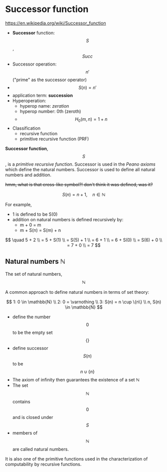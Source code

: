 # Successor function

https://en.wikipedia.org/wiki/Successor_function


- **Successor** function: $$S$$, $$Succ$$
- Successor operation: $$n'$$ ("prime" as the successor operator)
- $$S(n) = n'$$
- application term: **succession**
- Hyperoperation:
  - hyperop name: *zeration*
  - hyperop number: 0th (zeroth) 
  - $$H_0(m, n) = 1 + n$$
- Classification
  - recursive function
  - primitive recursive function (PRF)
  
  
  
**Successor function**, $$S$$, is a *primitive recursive function*.
Successor is used in the *Peano axioms* which define the natural numbers. Successor is used to define all natural numbers and addition. 


~~hmm, what is that cross-like symbol?! don't think it was defined, was it?~~

$$S(n) = n+1 , \quad n \in \mathbb{N}$$



For example,
- 1 is defined to be S(0)
- addition on natural numbers is defined recursively by:
  - m + 0	= m
  - m + S(n) = S(m) + n

$$
\quad 5 + 2 \\
= 5 + S(1) \\
= S(5) + 1 \\
= 6 + 1 \\
= 6 + S(0) \\
= S(6) + 0 \\
= 7 + 0 \\
= 7
$$


## Natural numbers ℕ

The set of natural numbers, $$\mathbb{N}$$

A common approach to define natural numbers in terms of set theory:

$$
1: 0 \in \mathbb{N} \\
2: 0 = \varnothing \\
3: S(n) = n \cup \{n\} \\
n, S(n) \in \mathbb{N} 
$$

- define the number $$0$$ to be the empty set $$\{\}$$
- define successor $$S(n)$$ to be $$n \cup \{ n \}$$
- The axiom of infinity then guarantees the existence of a set ℕ
- The set $$\mathbb{N}$$ contains $$0$$ and is closed under $$S$$
- members of $$\mathbb{N}$$ are called natural numbers.


It is also one of the primitive functions used in the characterization of computability by recursive functions.
